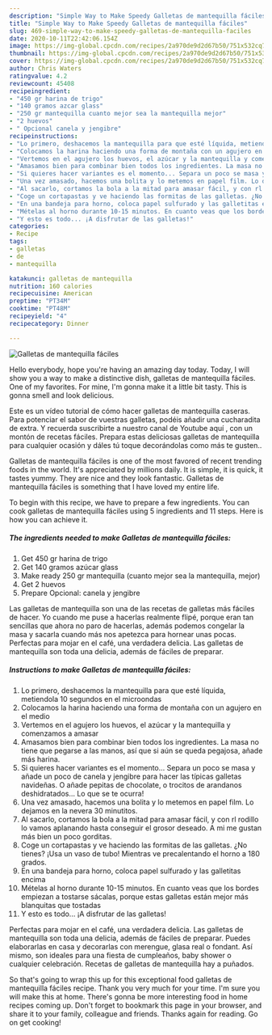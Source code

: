 ```yaml
---
description: "Simple Way to Make Speedy Galletas de mantequilla fáciles"
title: "Simple Way to Make Speedy Galletas de mantequilla fáciles"
slug: 469-simple-way-to-make-speedy-galletas-de-mantequilla-faciles
date: 2020-10-11T22:42:06.154Z
image: https://img-global.cpcdn.com/recipes/2a970de9d2d67b50/751x532cq70/galletas-de-mantequilla-faciles-foto-principal.jpg
thumbnail: https://img-global.cpcdn.com/recipes/2a970de9d2d67b50/751x532cq70/galletas-de-mantequilla-faciles-foto-principal.jpg
cover: https://img-global.cpcdn.com/recipes/2a970de9d2d67b50/751x532cq70/galletas-de-mantequilla-faciles-foto-principal.jpg
author: Chris Waters
ratingvalue: 4.2
reviewcount: 45408
recipeingredient:
- "450 gr harina de trigo"
- "140 gramos azcar glass"
- "250 gr mantequilla cuanto mejor sea la mantequilla mejor"
- "2 huevos"
- " Opcional canela y jengibre"
recipeinstructions:
- "Lo primero, deshacemos la mantequilla para que esté líquida, metiendola 10 segundos en el microondas"
- "Colocamos la harina haciendo una forma de montaña con un agujero en el medio"
- "Vertemos en el agujero los huevos, el azúcar y la mantequilla y comenzamos a amasar"
- "Amasamos bien para combinar bien todos los ingredientes. La masa no tiene que pegarse a las manos, así que si aún se queda pegajosa, añade más harina."
- "Si quieres hacer variantes es el momento... Separa un poco se masa y añade un poco de canela y jengibre para hacer las típicas galletas navideñas. O añade pepitas de chocolate, o trocitos de arandanos deshidratados... Lo que se te ocurra!"
- "Una vez amasado, hacemos una bolita y lo metemos en papel film. Lo dejamos en la nevera 30 minutitos."
- "Al sacarlo, cortamos la bola a la mitad para amasar fácil, y con rl rodillo lo vamos aplanando hasta conseguir el grosor deseado. A mi me gustan más bien un poco gorditas."
- "Coge un cortapastas y ve haciendo las formitas de las galletas. ¿No tienes? ¡Usa un vaso de tubo! Mientras ve precalentando el horno a 180 grados."
- "En una bandeja para horno, coloca papel sulfurado y las galletitas encima"
- "Mételas al horno durante 10-15 minutos. En cuanto veas que los bordes empiezan a tostarse sácalas, porque estas galletas están mejor más blanquitas que tostadas"
- "Y esto es todo... ¡A disfrutar de las galletas!"
categories:
- Recipe
tags:
- galletas
- de
- mantequilla

katakunci: galletas de mantequilla 
nutrition: 160 calories
recipecuisine: American
preptime: "PT34M"
cooktime: "PT48M"
recipeyield: "4"
recipecategory: Dinner

---
```



![Galletas de mantequilla fáciles](https://img-global.cpcdn.com/recipes/2a970de9d2d67b50/751x532cq70/galletas-de-mantequilla-faciles-foto-principal.jpg)

Hello everybody, hope you're having an amazing day today. Today, I will show you a way to make a distinctive dish, galletas de mantequilla fáciles. One of my favorites. For mine, I'm gonna make it a little bit tasty. This is gonna smell and look delicious.

Este es un vídeo tutorial de cómo hacer galletas de mantequilla caseras. Para potenciar el sabor de vuestras galletas, podéis añadir una cucharadita de extra. Y recuerda suscribirte a nuestro canal de Youtube aquí , con un montón de recetas fáciles. Prepara estas deliciosas galletas de mantequilla para cualquier ocasión y dáles tú toque decorándolas como más te gusten..

Galletas de mantequilla fáciles is one of the most favored of recent trending foods in the world. It's appreciated by millions daily. It is simple, it is quick, it tastes yummy. They are nice and they look fantastic. Galletas de mantequilla fáciles is something that I have loved my entire life.


To begin with this recipe, we have to prepare a few ingredients. You can cook galletas de mantequilla fáciles using 5 ingredients and 11 steps. Here is how you can achieve it.

<!--inarticleads1-->

##### The ingredients needed to make Galletas de mantequilla fáciles:

1. Get 450 gr harina de trigo
1. Get 140 gramos azúcar glass
1. Make ready 250 gr mantequilla (cuanto mejor sea la mantequilla, mejor)
1. Get 2 huevos
1. Prepare  Opcional: canela y jengibre


Las galletas de mantequilla son una de las recetas de galletas más fáciles de hacer. Yo cuando me puse a hacerlas realmente flipé, porque eran tan sencillas que ahora no paro de hacerlas, además podemos congelar la masa y sacarla cuando más nos apetezca para hornear unas pocas. Perfectas para mojar en el café, una verdadera delicia. Las galletas de mantequilla son toda una delicia, además de fáciles de preparar. 

<!--inarticleads2-->

##### Instructions to make Galletas de mantequilla fáciles:

1. Lo primero, deshacemos la mantequilla para que esté líquida, metiendola 10 segundos en el microondas
1. Colocamos la harina haciendo una forma de montaña con un agujero en el medio
1. Vertemos en el agujero los huevos, el azúcar y la mantequilla y comenzamos a amasar
1. Amasamos bien para combinar bien todos los ingredientes. La masa no tiene que pegarse a las manos, así que si aún se queda pegajosa, añade más harina.
1. Si quieres hacer variantes es el momento... Separa un poco se masa y añade un poco de canela y jengibre para hacer las típicas galletas navideñas. O añade pepitas de chocolate, o trocitos de arandanos deshidratados... Lo que se te ocurra!
1. Una vez amasado, hacemos una bolita y lo metemos en papel film. Lo dejamos en la nevera 30 minutitos.
1. Al sacarlo, cortamos la bola a la mitad para amasar fácil, y con rl rodillo lo vamos aplanando hasta conseguir el grosor deseado. A mi me gustan más bien un poco gorditas.
1. Coge un cortapastas y ve haciendo las formitas de las galletas. ¿No tienes? ¡Usa un vaso de tubo! Mientras ve precalentando el horno a 180 grados.
1. En una bandeja para horno, coloca papel sulfurado y las galletitas encima
1. Mételas al horno durante 10-15 minutos. En cuanto veas que los bordes empiezan a tostarse sácalas, porque estas galletas están mejor más blanquitas que tostadas
1. Y esto es todo... ¡A disfrutar de las galletas!


Perfectas para mojar en el café, una verdadera delicia. Las galletas de mantequilla son toda una delicia, además de fáciles de preparar. Puedes elaborarlas en casa y decorarlas con merengue, glasa real o fondant. Así mismo, son ideales para una fiesta de cumpleaños, baby shower o cualquier celebración. Recetas de galletas de mantequilla hay a puñados. 

So that's going to wrap this up for this exceptional food galletas de mantequilla fáciles recipe. Thank you very much for your time. I'm sure you will make this at home. There's gonna be more interesting food in home recipes coming up. Don't forget to bookmark this page in your browser, and share it to your family, colleague and friends. Thanks again for reading. Go on get cooking!
